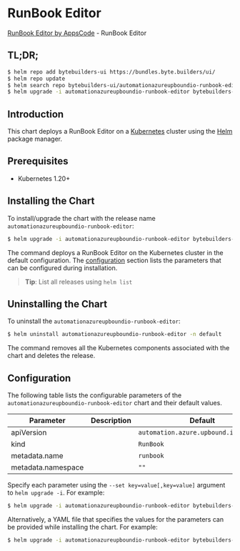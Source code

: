 # RunBook Editor

[RunBook Editor by AppsCode](https://byte.builders) - RunBook Editor

## TL;DR;

```bash
$ helm repo add bytebuilders-ui https://bundles.byte.builders/ui/
$ helm repo update
$ helm search repo bytebuilders-ui/automationazureupboundio-runbook-editor --version=v0.4.18
$ helm upgrade -i automationazureupboundio-runbook-editor bytebuilders-ui/automationazureupboundio-runbook-editor -n default --create-namespace --version=v0.4.18
```

## Introduction

This chart deploys a RunBook Editor on a [Kubernetes](http://kubernetes.io) cluster using the [Helm](https://helm.sh) package manager.

## Prerequisites

- Kubernetes 1.20+

## Installing the Chart

To install/upgrade the chart with the release name `automationazureupboundio-runbook-editor`:

```bash
$ helm upgrade -i automationazureupboundio-runbook-editor bytebuilders-ui/automationazureupboundio-runbook-editor -n default --create-namespace --version=v0.4.18
```

The command deploys a RunBook Editor on the Kubernetes cluster in the default configuration. The [configuration](#configuration) section lists the parameters that can be configured during installation.

> **Tip**: List all releases using `helm list`

## Uninstalling the Chart

To uninstall the `automationazureupboundio-runbook-editor`:

```bash
$ helm uninstall automationazureupboundio-runbook-editor -n default
```

The command removes all the Kubernetes components associated with the chart and deletes the release.

## Configuration

The following table lists the configurable parameters of the `automationazureupboundio-runbook-editor` chart and their default values.

|     Parameter      | Description |                     Default                      |
|--------------------|-------------|--------------------------------------------------|
| apiVersion         |             | <code>automation.azure.upbound.io/v1beta1</code> |
| kind               |             | <code>RunBook</code>                             |
| metadata.name      |             | <code>runbook</code>                             |
| metadata.namespace |             | <code>""</code>                                  |


Specify each parameter using the `--set key=value[,key=value]` argument to `helm upgrade -i`. For example:

```bash
$ helm upgrade -i automationazureupboundio-runbook-editor bytebuilders-ui/automationazureupboundio-runbook-editor -n default --create-namespace --version=v0.4.18 --set apiVersion=automation.azure.upbound.io/v1beta1
```

Alternatively, a YAML file that specifies the values for the parameters can be provided while
installing the chart. For example:

```bash
$ helm upgrade -i automationazureupboundio-runbook-editor bytebuilders-ui/automationazureupboundio-runbook-editor -n default --create-namespace --version=v0.4.18 --values values.yaml
```
